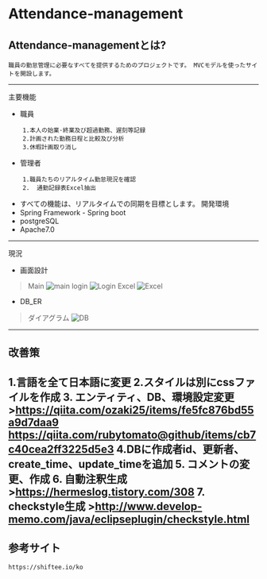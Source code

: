 # Attendance-management
## Attendance-managementとは?
    職員の勤怠管理に必要なすべてを提供するためのプロジェクトです。 MVCモデルを使ったサイトを開設します。
--------------
主要機能
*  職員
```
    1.本人の始業·終業及び超過勤務、遅刻等記録
    2.計画された勤務日程と比較及び分析
    3.休暇計画取り消し

```
*  管理者
```
    1.職員たちのリアルタイム勤怠現況を確認
    2.  通勤記録表Excel抽出

```
*  すべての機能は、リアルタイムでの同期を目標とします。
開発環境
*  Spring  Framework  -  Spring boot
*  postgreSQL
*  Apache7.0
-----------
現況
*  画面設計
>Main
![main](https://user-images.githubusercontent.com/37145125/92296971-4bca9080-ef75-11ea-9199-5debf8d930ec.png)
login
![Login](https://user-images.githubusercontent.com/37145125/92296961-40776500-ef75-11ea-9cfa-767e46d8541d.png)
Excel
![Excel](https://user-images.githubusercontent.com/37145125/92296955-30f81c00-ef75-11ea-925f-ec87b8bda028.png)

* DB_ER
>ダイアグラム
![DB](https://user-images.githubusercontent.com/37145125/94522768-1dd22680-026b-11eb-99f5-83512a72b8a7.png)

---------
## 改善策
1.言語を全て日本語に変更
2.スタイルは別にcssファイルを作成
3.  エンティティ、DB、環境設定変更
    >https://qiita.com/ozaki25/items/fe5fc876bd55a9d7daa9
    https://qiita.com/rubytomato@github/items/cb7c40cea2ff3225d5e3
4.DBに作成者id、更新者、create_time、update_timeを追加
5.  コメントの変更、作成
6.  自動注釈生成
    >https://hermeslog.tistory.com/308
7. checkstyle生成
    >http://www.develop-memo.com/java/eclipseplugin/checkstyle.html
---------
## 参考サイト
    https://shiftee.io/ko
